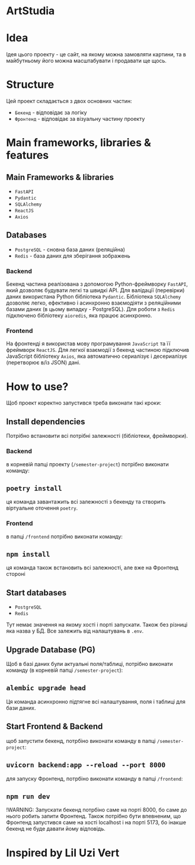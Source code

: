 # ArtStudia

# Idea
Ідея цього проекту - це сайт, на якому можна замовляти картини, 
та в майбутньому його можна масштабувати і продавати ще щось.

# Structure
Цей проект складається з двох основних частин:
* `Бекенд` - відповідає за логіку
* `Фронтенд` - відповідає за візуальну частину проекту

# Main frameworks, libraries & features

## Main Frameworks & libraries
* `FastAPI`
* `Pydantic`
* `SQLAlchemy`
* `ReactJS`
* `Axios`

## Databases

* `PostgreSQL` - сновна база даних (реляційна)
* `Redis` - база даних для зберігання зображень

### Backend
Бекенд частина реалізована з допомогою Python-фреймворку `FastAPI`, який дозволяє будувати легкі та швидкі API.
Для валідації (перевірки) даних використана Python бібліотека `Pydantic`.
Бібліотека `SQLAlchemy` дозволяє легко, ефективно і асинхронно взаємодіяти з реляційними базами даних (в цьому випадку - PostgreSQL).
Для роботи з `Redis` підключено бібліотеку `aioredis`, яка працює асинхронно.

### Frontend
На фронтенді я використав мову програмування `JavaScript` та її фреймворк `ReactJS`.
Для легкої взаємодії з бекенд частиною підключив JavaScript бібліотеку `Axios`, 
яка автоматично сериалізує і десериалізує (перетворює в/із JSON) дані.

# How to use?

Щоб проект коректно запустився треба виконати такі кроки:

## Install dependencies
Потрібно встановити всі потрібні залежності (бібліотеки, фреймворки).

### Backend
в корневій папці проекту (`/semester-project`) потрібно виконати команду:
## `poetry install`
ця команда завантажить всі залежності з бекенду та створить віртуальне оточення `poetry`.

### Frontend
в папці `/frontend` потрібно виконати команду:
## `npm install`
ця команда також встановить всі залежності, але вже на Фронтенд стороні


## Start databases

* `PostgreSQL` 
* `Redis`

Тут немає значення на якому хості і порті запускати. Також без різниці яка назва у БД.
Все залежить від налаштувань в `.env`.

## Upgrade Database (PG)
Щоб в базі даних були актуальні поля/таблиці, потрібно виконати команду (в корневій папці `/semester-project`):
## `alembic upgrade head`
Ця команда асинхронно підтягне всі налаштування, поля і таблиці для бази даних.

## Start Frontend & Backend
щоб запустити бекенд, потрбіно виконати команду в папці `/semester-project`:
## `uvicorn backend:app --reload --port 8000`

для запуску Фронтенд, потрбіно виконати команду в папці `/frontend`:
## `npm run dev`

!WARNING: Запускати бекенд потрбіно саме на порті 8000, бо саме до нього робить запити Фронтенд. Також потрібно бути впевненим, 
що Фронтенд запустився саме на хості localhost і на порті 5173, бо інакше бекенд не буде давати йому відповідь.


# Inspired by Lil Uzi Vert
